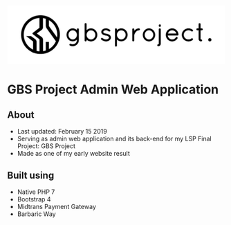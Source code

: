 ![GBS Project Logo](./assets/img/gbsproject-logo.png)
# GBS Project Admin Web Application

## About
- Last updated: February 15 2019
- Serving as admin web application and its back-end for my LSP Final Project: GBS Project
- Made as one of my early website result

## Built using
- Native PHP 7
- Bootstrap 4
- Midtrans Payment Gateway
- Barbaric Way
